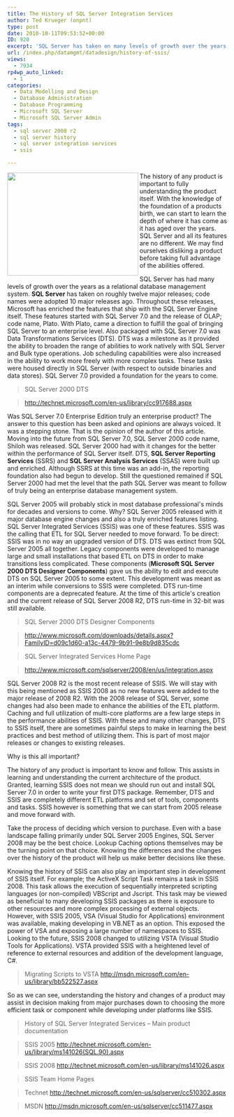 ```yaml
---
title: The History of SQL Server Integration Services
author: Ted Krueger (onpnt)
type: post
date: 2010-10-11T09:53:52+00:00
ID: 920
excerpt: 'SQL Server has taken on many levels of growth over the years as a relational database management system.  SQL Server has taken on roughly twelve major releases; code names were adopted 10 major releases ago.    During the time of these releases, Microsoft has enriched the features that ship with the SQL Server Engine itself.  These features started with SQL Server 7.0 and the release of OLAP; code name, Plato.  With Plato, came a direction to fulfill the goal of bringing SQL Server to an enterprise level.  Also packaged with SQL Server 7.0 was Data Transformations Services (DTS).  DTS was a milestone as it provided the ability to broaden the range of abilities to work natively with SQL Server and Bulk type operations.  Job scheduling capabilities were also increased in the ability to work more freely with more complex tasks.  These tasks were housed directly in SQL Server (with respect to outside binaries and data stores).  SQL Server 7.0 made a foundation for the years to come.'
url: /index.php/datamgmt/datadesign/history-of-ssis/
views:
  - 7934
rp4wp_auto_linked:
  - 1
categories:
  - Data Modelling and Design
  - Database Administration
  - Database Programming
  - Microsoft SQL Server
  - Microsoft SQL Server Admin
tags:
  - sql server 2008 r2
  - sql server history
  - sql server integration services
  - ssis

---
```

<div class="image_block">
  <img src="https://lessthandot.z19.web.core.windows.net/wp-content/uploads/blogs/DataMgmt/sql60_logo.gif" alt="" title="" width="300" height="236" align="left" />
</div>

The history of any product is important to fully understanding the product itself. With the knowledge of the foundation of a products birth, we can start to learn the depth of where it has come as it has aged over the years. SQL Server and all its features are no different. We may find ourselves disliking a product before taking full advantage of the abilities offered. 

SQL Server has had many levels of growth over the years as a relational database management system. **SQL Server** has taken on roughly twelve major releases; code names were adopted 10 major releases ago. Throughout these releases, Microsoft has enriched the features that ship with the SQL Server Engine itself. These features started with SQL Server 7.0 and the release of OLAP; code name, Plato. With Plato, came a direction to fulfill the goal of bringing SQL Server to an enterprise level. Also packaged with SQL Server 7.0 was Data Transformations Services (DTS). DTS was a milestone as it provided the ability to broaden the range of abilities to work natively with SQL Server and Bulk type operations. Job scheduling capabilities were also increased in the ability to work more freely with more complex tasks. These tasks were housed directly in SQL Server (with respect to outside binaries and data stores). SQL Server 7.0 provided a foundation for the years to come. 

> SQL Server 2000 DTS
  
> http://technet.microsoft.com/en-us/library/cc917688.aspx

Was SQL Server 7.0 Enterprise Edition truly an enterprise product? The answer to this question has been asked and opinions are always voiced. It was a stepping stone. That is the opinion of the author of this article. Moving into the future from SQL Server 7.0, SQL Server 2000 code name, Shiloh was released. SQL Server 2000 had with it changes for the better within the performance of SQL Server itself. DTS, **SQL Server Reporting Services** (SSRS) and **SQL Server Analysis Services** (SSAS) were built up and enriched. Although SSRS at this time was an add-in, the reporting foundation also had begun to develop. Still the questioned remained if SQL Server 2000 had met the level that the path SQL Server was meant to follow of truly being an enterprise database management system.

SQL Server 2005 will probably stick in most database professional's minds for decades and versions to come. Why? SQL Server 2005 released with it major database engine changes and also a truly enriched features listing. SQL Server Integrated Services (SSIS) was one of these features. SSIS was the calling that ETL for SQL Server needed to move forward. To be direct: SSIS was in no way an upgraded version of DTS. DTS was extinct from SQL Server 2005 all together. Legacy components were developed to manage large and small installations that based ETL on DTS in order to make transitions less complicated. These components (**Microsoft SQL Server 2000 DTS Designer Components**) gave us the ability to edit and execute DTS on SQL Server 2005 to some extent. This development was meant as an interim while conversions to SSIS were completed. DTS run-time components are a deprecated feature. At the time of this article's creation and the current release of SQL Server 2008 R2, DTS run-time in 32-bit was still available.

> SQL Server 2000 DTS Designer Components
  
> http://www.microsoft.com/downloads/details.aspx?FamilyID=d09c1d60-a13c-4479-9b91-9e8b9d835cdc
  
> SQL Server Integrated Services Home Page
  
> http://www.microsoft.com/sqlserver/2008/en/us/integration.aspx 

SQL Server 2008 R2 is the most recent release of SSIS. We will stay with this being mentioned as SSIS 2008 as no new features were added to the major release of 2008 R2. With the 2008 release of SQL Server, some changes had also been made to enhance the abilities of the ETL platform. Caching and full utilization of multi-core platforms are a few large steps in the performance abilities of SSIS. With these and many other changes, DTS to SSIS itself, there are sometimes painful steps to make in learning the best practices and best method of utilizing them. This is part of most major releases or changes to existing releases.

Why is this all important?
  
The history of any product is important to know and follow. This assists in learning and understanding the current architecture of the product. Granted, learning SSIS does not mean we should run out and install SQL Server 7.0 in order to write your first DTS package. Remember, DTS and SSIS are completely different ETL platforms and set of tools, components and tasks. SSIS however is something that we can start from 2005 release and move forward with.

Take the process of deciding which version to purchase. Even with a base landscape falling primarily under SQL Server 2005 Engines, SQL Server 2008 may be the best choice. Lookup Caching options themselves may be the turning point on that choice. Knowing the differences and the changes over the history of the product will help us make better decisions like these.

Knowing the history of SSIS can also play an important step in development of SSIS itself. For example; the ActiveX Script Task remains a task in SSIS 2008. This task allows the execution of sequentially interpreted scripting languages (or non-compiled) VBScript and Jscript. This task may be viewed as beneficial to many developing SSIS packages as there is exposure to other resources and more complex processing of external objects. However, with SSIS 2005, VSA (Visual Studio for Applications) environment was available, making developing in VB.NET as an option. This exposed the power of VSA and exposing a large number of namespaces to SSIS. Looking to the future, SSIS 2008 changed to utilizing VSTA (Visual Studio Tools for Applications). VSTA provided SSIS with a heightened level of reference to external resources and addition of the development language, C#.

> Migrating Scripts to VSTA http://msdn.microsoft.com/en-us/library/bb522527.aspx 

So as we can see, understanding the history and changes of a product may assist in decision making from major purchases down to choosing the more efficient task or component while developing under platforms like SSIS.

> History of SQL Server Integrated Services – Main product documentation
  
> SSIS 2005 http://technet.microsoft.com/en-us/library/ms141026(SQL.90).aspx
  
> SSIS 2008 http://technet.microsoft.com/en-us/library/ms141026.aspx
  
> SSIS Team Home Pages
  
> Technet http://technet.microsoft.com/en-us/sqlserver/cc510302.aspx
  
> MSDN http://msdn.microsoft.com/en-us/sqlserver/cc511477.aspx